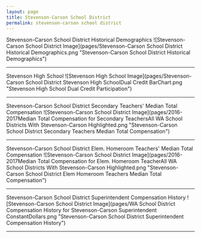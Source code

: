 ```yaml
---
layout: page
title: Stevenson-Carson School District
permalink: stevenson-carson school district
---
```



Stevenson-Carson School District Historical Demographics
![Stevenson-Carson School District Image](pages/Stevenson-Carson School District Historical Demographics.png "Stevenson-Carson School District Historical Demographics")

___

Stevenson High School
![Stevenson High School Image](pages/Stevenson-Carson School District Stevenson High SchoolDual Credit BarChart.png "Stevenson High School Dual Credit Participation")

___

Stevenson-Carson School District Secondary Teachers' Median Total Compensation
![Stevenson-Carson School District Image](pages/2016-2017Median Total Compensation for Secondary TeachersAll WA School Districts With Stevenson-Carson Highlighted.png "Stevenson-Carson School District Secondary Teachers Median Total Compensation")

___

Stevenson-Carson School District Elem. Homeroom Teachers' Median Total Compensation
![Stevenson-Carson School District Image](pages/2016-2017Median Total Compensation for Elem. Homeroom TeacherAll WA School Districts With Stevenson-Carson Highlighted.png "Stevenson-Carson School District Elem Homeroom Teachers Median Total Compensation")

___

Stevenson-Carson School District Superintendent Compensation History
![Stevenson-Carson School District Image](pages/WA School District Compensation History for Stevenson-Carson Superintendent ConstantDollars.png "Stevenson-Carson School District Superintendent Compensation History")

___

